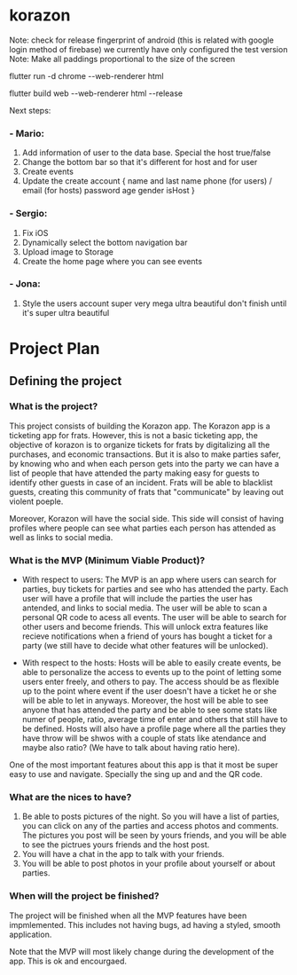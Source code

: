 # korazon

Note: check for release fingerprint of android (this is related with google login method of firebase) we currently have only configured the test version
Note: Make all paddings proportional to the size of the screen

flutter run -d chrome --web-renderer html

flutter build web --web-renderer html --release


Next steps:

### - Mario:
1. Add information of user to the data base. Special the host true/false
2. Change the bottom bar so that it's different for host and for user
3. Create events
4. Update the create account {
                                name and last name
                                phone (for users) / email (for hosts)
                                password
                                age
                                gender
                                isHost
                             }



### - Sergio:
1. Fix iOS
2. Dynamically select the bottom navigation bar
3. Upload image to Storage
4. Create the home page where you can see events



### - Jona:
1. Style the users account super very mega ultra beautiful don't finish until it's super ultra beautiful




# Project Plan
## Defining the project
### What is the project?
This project consists of building the Korazon app. The Korazon app is a ticketing app for frats. However, this is not a basic ticketing app, the objective of korazon is to organize tickets for frats by digitalizing all the purchases, and economic transactions. But it is also to make parties safer, by knowing who and when each person gets into the party we can have a list of people that have attended the party making easy for guests to identify other guests in case of an incident. Frats will be able to blacklist guests, creating this community of frats that "communicate" by leaving out violent poeple.

Moreover, Korazon will have the social side. This side will consist of having profiles where people can see  what parties each person has attended as well as links to social media.


### What is the MVP (Minimum Viable Product)?
- With respect to users: The MVP is an app where users can search for parties, buy tickets for parties and see who has attended the party. Each user will have a profile that will include the parties the user has antended, and links to social media. The user will be able to scan a personal QR code to acess all events. The user will be able to search for other users and become friends. This will unlock extra features like recieve notifications when a friend of yours has bought a ticket for a party (we still have to decide what other features will be unlocked).

- With respect to the hosts: Hosts will be able to easily create events, be able to personalize the access to events up to the point of letting some users enter freely, and others to pay. The access should be as flexible up to the point where event if the user doesn't have a ticket he or she will be able to let in anyways. Moreover, the host will be able to see anyone that has attended the party and be able to see some stats like numer of people, ratio, average time of enter and others that still have to be defined. Hosts will also have a profile page where all the parties they have throw will be shwos with a couple of stats like atendance and maybe also ratio? (We have to talk about having ratio here).

One of the most important features about this app is that it most be super easy to use and navigate. Specially the sing up and and the QR code. 


### What are the nices to have?
1. Be able to posts pictures of the night. So you will have a list of parties, you can click on any of the parties and access photos and comments. The pictures you post will be seen by yours friends, and you will be able to see the pictrues yours friends and the host post.
2. You will have a chat in the app to talk with your friends.
3. You will be able to post photos in your profile about yourself or about parties.



### When will the project be finished?
The project will be finished when all the MVP features have been impmlemented. This includes not having bugs, ad having a styled, smooth application.

Note that the MVP will most likely change during the development of the app. This is ok and encourgaed.


